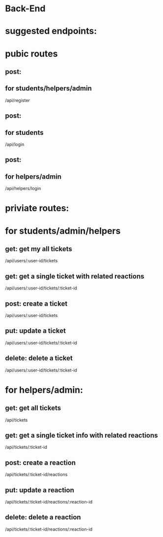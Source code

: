 # Back-End

# suggested endpoints:

# pubic routes

## post:

## for students/helpers/admin

/api/register

## post:

## for students

/api/login

## post:

## for helpers/admin

/api/helpers/login

# priviate routes:

# for students/admin/helpers

## get: get my all tickets

/api/users/:user-id/tickets

## get: get a single ticket with related reactions

/api/users/:user-id/tickets/:ticket-id

## post: create a ticket

/api/users/:user-id/tickets

## put: update a ticket

/api/users/:user-id/tickets/:ticket-id

## delete: delete a ticket

/api/users/:user-id/tickets/:ticket-id

# for helpers/admin:

## get: get all tickets

/api/tickets

## get: get a single ticket info with related reactions

/api/tickets/:ticket-id

## post: create a reaction

/api/tickets/:ticket-id/reactions

## put: update a reaction

/api/tickets/:ticket-id/reactions/:reaction-id

## delete: delete a reaction

/api/tickets/:ticket-id/reactions/:reaction-id

